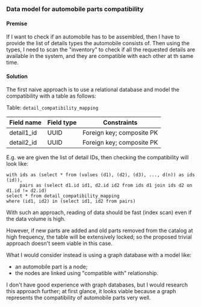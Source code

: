 ### Data model for automobile parts compatibility

#### Premise
If I want to check if an automobile has to be assembled, then I have 
to provide the list of details types the automobile consists of.
Then using the types, I need to scan the "inventory" to check if 
all the requested details are available in the system, and they are compatible 
with each other at th same time.

#### Solution
The first naive approach is to use a relational database and model the compatibility
with a table as follows:

Table: `detail_compatibility_mapping`

| Field name | Field type | Constraints               |
|------------|------------|---------------------------|
| detail1_id | UUID       | Foreign key; composite PK |
| detail2_id | UUID       | Foreign key; composite PK |

E.g. we are given the list of detail IDs, then checking the compatibility will look like:
```
with ids as (select * from (values (d1), (d2), (d3), ..., d(n)) as ids (id)),
     pairs as (select d1.id id1, d2.id id2 from ids d1 join ids d2 on d1.id != d2.id)
select * from detail_compatibility_mapping
where (id1, id2) in (select id1, id2 from pairs)
```

With such an approach, reading of data should be fast (index scan) even if the data volume is high.

However, if new parts are added and old parts removed from the catalog at high frequency,
the table will be extensively locked; so the proposed trivial approach doesn't seem viable in this case.

What I would consider instead is using a graph database with a model like:
* an automobile part is a node;
* the nodes are linked using "compatible with" relationship.

I don't have good experience with graph databases, but I would research this approach further;
at first glance, it looks viable because a graph represents the compatibility of automobile parts
very well.